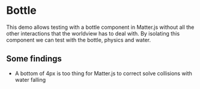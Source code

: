 # Bottle
This demo allows testing with a bottle component in Matter.js without all the other interactions that the 
worldview has to deal with. By isolating this component we can test with the bottle, physics and water.

## Some findings
- A bottom of 4px is too thing for Matter.js to correct solve collisions with water falling
